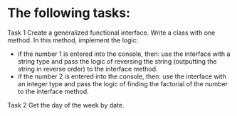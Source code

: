 # The following tasks:
Task 1
Create a generalized functional interface. Write a class with one method. In this method, implement the logic:
- if the number 1 is entered into the console, then: use the interface with a string type and pass the logic of reversing the string (outputting the string in reverse order) to the interface method.
- if the number 2 is entered into the console, then: use the interface with an integer type and pass the logic of finding the factorial of the number to the interface method.

Task 2
Get the day of the week by date.
